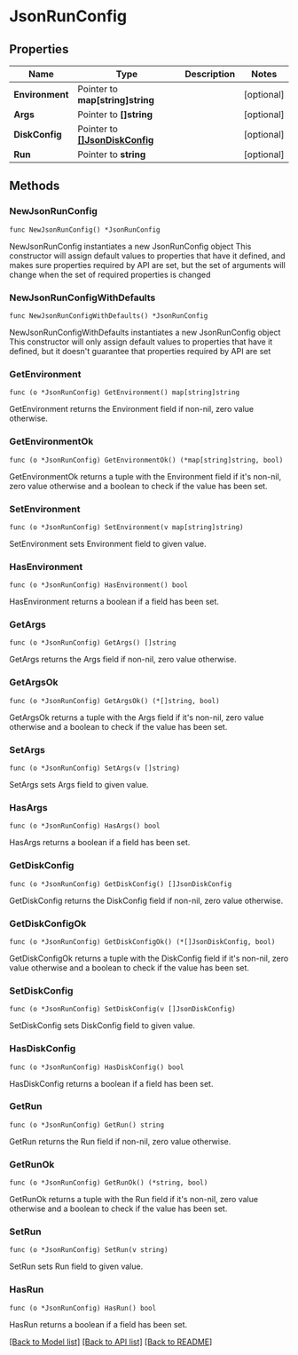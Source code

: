 # JsonRunConfig

## Properties

Name | Type | Description | Notes
------------ | ------------- | ------------- | -------------
**Environment** | Pointer to **map[string]string** |  | [optional] 
**Args** | Pointer to **[]string** |  | [optional] 
**DiskConfig** | Pointer to [**[]JsonDiskConfig**](JsonDiskConfig.md) |  | [optional] 
**Run** | Pointer to **string** |  | [optional] 

## Methods

### NewJsonRunConfig

`func NewJsonRunConfig() *JsonRunConfig`

NewJsonRunConfig instantiates a new JsonRunConfig object
This constructor will assign default values to properties that have it defined,
and makes sure properties required by API are set, but the set of arguments
will change when the set of required properties is changed

### NewJsonRunConfigWithDefaults

`func NewJsonRunConfigWithDefaults() *JsonRunConfig`

NewJsonRunConfigWithDefaults instantiates a new JsonRunConfig object
This constructor will only assign default values to properties that have it defined,
but it doesn't guarantee that properties required by API are set

### GetEnvironment

`func (o *JsonRunConfig) GetEnvironment() map[string]string`

GetEnvironment returns the Environment field if non-nil, zero value otherwise.

### GetEnvironmentOk

`func (o *JsonRunConfig) GetEnvironmentOk() (*map[string]string, bool)`

GetEnvironmentOk returns a tuple with the Environment field if it's non-nil, zero value otherwise
and a boolean to check if the value has been set.

### SetEnvironment

`func (o *JsonRunConfig) SetEnvironment(v map[string]string)`

SetEnvironment sets Environment field to given value.

### HasEnvironment

`func (o *JsonRunConfig) HasEnvironment() bool`

HasEnvironment returns a boolean if a field has been set.

### GetArgs

`func (o *JsonRunConfig) GetArgs() []string`

GetArgs returns the Args field if non-nil, zero value otherwise.

### GetArgsOk

`func (o *JsonRunConfig) GetArgsOk() (*[]string, bool)`

GetArgsOk returns a tuple with the Args field if it's non-nil, zero value otherwise
and a boolean to check if the value has been set.

### SetArgs

`func (o *JsonRunConfig) SetArgs(v []string)`

SetArgs sets Args field to given value.

### HasArgs

`func (o *JsonRunConfig) HasArgs() bool`

HasArgs returns a boolean if a field has been set.

### GetDiskConfig

`func (o *JsonRunConfig) GetDiskConfig() []JsonDiskConfig`

GetDiskConfig returns the DiskConfig field if non-nil, zero value otherwise.

### GetDiskConfigOk

`func (o *JsonRunConfig) GetDiskConfigOk() (*[]JsonDiskConfig, bool)`

GetDiskConfigOk returns a tuple with the DiskConfig field if it's non-nil, zero value otherwise
and a boolean to check if the value has been set.

### SetDiskConfig

`func (o *JsonRunConfig) SetDiskConfig(v []JsonDiskConfig)`

SetDiskConfig sets DiskConfig field to given value.

### HasDiskConfig

`func (o *JsonRunConfig) HasDiskConfig() bool`

HasDiskConfig returns a boolean if a field has been set.

### GetRun

`func (o *JsonRunConfig) GetRun() string`

GetRun returns the Run field if non-nil, zero value otherwise.

### GetRunOk

`func (o *JsonRunConfig) GetRunOk() (*string, bool)`

GetRunOk returns a tuple with the Run field if it's non-nil, zero value otherwise
and a boolean to check if the value has been set.

### SetRun

`func (o *JsonRunConfig) SetRun(v string)`

SetRun sets Run field to given value.

### HasRun

`func (o *JsonRunConfig) HasRun() bool`

HasRun returns a boolean if a field has been set.


[[Back to Model list]](../README.md#documentation-for-models) [[Back to API list]](../README.md#documentation-for-api-endpoints) [[Back to README]](../README.md)


